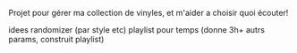 Projet pour gérer ma collection de vinyles, et m'aider a choisir quoi écouter!

idees
randomizer (par style etc)
playlist pour temps (donne 3h+ autrs params, construit playlist)
